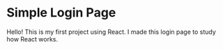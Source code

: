 # Simple Login Page

Hello! This is my first project using React. I made this login page to study how React works.
